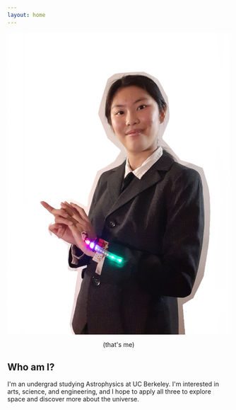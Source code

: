 ```yaml
---
layout: home
---
```


<img style="display: block; margin: auto;"
src="/images/profile_1.png">

<p style="text-align: center;">
(that's me)
</p>

## Who am I?



I'm an undergrad studying Astrophysics at UC Berkeley. I'm interested in arts, science, and
engineering, and I hope to apply all three to explore space and discover more about the universe.

